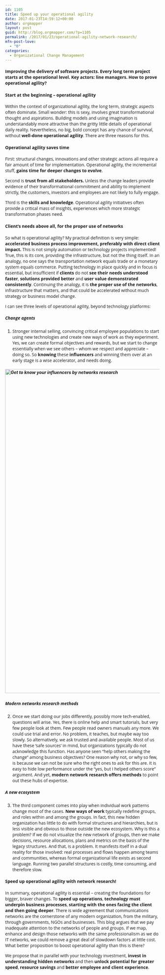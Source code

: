 ```yaml
---
id: 1105
title: Speed up your operational agility
date: 2017-01-23T14:59:12+00:00
author: orgmapper
layout: post
guid: http://blog.orgmapper.com/?p=1105
permalink: /2017/01/23/operational-agility-network-research/
mfn-post-love:
  - "0"
categories:
  - Organizational Change Management
---
```

#### <span style="font-family: 'Open Sans';"><strong>Improving the delivery of software projects. Every long term project starts at the operational level. Key actors: line managers. How to prove operational agility?</strong></span>

#### <span style="font-family: 'Open Sans';"><strong>Start at the beginning – operational agility </strong></span>

<span style="font-family: 'Open Sans';">Within the context of organizational agility, the long term, strategic aspects often dominate. Small wonder: this is sexy, involves great transformational thought and aspirations. Building models and using imagination is understandably more attractive than the gritty little details of operational daily reality. Nevertheless, no big, bold concept has any chance of survival, without <strong>well-done operational agility</strong>. There are three reasons for this.</span>

#### <span style="font-family: 'Open Sans';"><strong>Operational agility saves time </strong></span>

<span style="font-family: 'Open Sans';">First: structural changes, innovations and other strategic actions all require a fair amount of time for implementation. Operational agility, the incremental stuff, <strong>gains time for deeper changes to evolve</strong>.</span>

<span style="font-family: 'Open Sans';">Second is <strong>trust from all stakeholders.</strong> Unless the change leaders provide evidence of their transformational commitment and ability to implement strictly, the customers, investors and employees are not likely to fully engage.</span>

<span style="font-family: 'Open Sans';">Third is the <strong>skills and knowledge</strong>. Operational agility initiatives often provide a critical mass of insights, experiences which more strategic transformation phases need.</span>

#### <span style="font-family: 'Open Sans';"><strong>Client&#8217;s needs above all, for the proper use of networks</strong></span>

<span style="font-family: 'Open Sans';">So what is operational agility? My practical definition is very simple:<strong> accelerated business process improvement, preferably with direct client impact.</strong> This is not simply automation or technology projects implemented! True, this is its core, providing the infrastructure, but not the thing itself. In an analogy, no one says the transportation network equals trade or a monetary system equals commerce. Putting technology in place quickly and in focus is essential, but insufficient if <strong>clients </strong>do not <strong>see their needs understood faster</strong>, <strong>solutions provided better</strong> and <strong>user value demonstrated consistently</strong>. Continuing the analogy, it is <strong>the proper use of the networks</strong>, infrastructure that matters, and that could be accelerated without much strategy or business model change.</span>

<span style="font-family: 'Open Sans';">I can see three levels of operational agility, beyond technology platforms:</span>

##### <span style="font-family: 'Open Sans';"><strong>Change agents </strong></span>

  1. <span style="font-family: 'Open Sans';">Stronger internal selling, convincing critical employee populations to start using new technologies and create new ways of work as they experiment. Yes, we can create formal objectives and rewards, but we start to change essentially when we see others – whom we respect and appreciate – doing so. So <strong>knowing</strong> these <strong>influencers</strong> and winning them over at an early stage is a wise accelerator, and needs doing.</span>

##### <img class="aligncenter wp-image-1136 size-full" title="Get to know your influencers by networks research" src="http://localhost:8080/wordpress/wp-content/uploads/2017/01/Knowing-influencers-and-winning-them-over-at-an-early-stage-is-a-wise-accelerator-and-needs-doing..png" alt="Get to know your influencers by networks research" width="3000" height="1055" />

##### <span style="font-family: 'Open Sans';"><strong>Modern networks research methods </strong></span>

<ol start="2">
  <li>
    <span style="font-family: 'Open Sans';">Once we start doing our jobs differently, possibly more tech-enabled, questions will arise. Yes, there is online help and smart tutorials, but very few people look at them. Few people read owners manuals any more. We could use trial and error. No problem, it teaches, but maybe way too slowly. So alternatively, we ask trusted and available people. Most of us have these ‘safe sources’ in mind, but organizations typically do not acknowledge this function. Has anyone seen “help others making the change” among business objectives? One reason why not, or why so few, is because we can not be sure who the right ones to ask for this are. It is easy to hide low performance under the “yes, but I helped others score” argument. And yet, <strong>modern network research offers methods</strong> to point out these hubs of expertise.</span>
  </li>
</ol>

##### <span style="font-family: 'Open Sans';"><strong>A new ecosystem </strong></span>

<ol start="3">
  <li>
    <span style="font-family: 'Open Sans';">The third component comes into play when individual work patterns change most of the cases. <strong>New ways of work </strong>typically redefine groups, and roles within and among the groups. In fact, this new hidden organization has little to do with formal structures and hierarchies, but is less visible and obvious to those outside the new ecosystem. Why is this a problem? If we do not visualize the new network of groups, then we make decisions, resource allocations, plans and metrics on the basis of the legacy structures. And that, is a problem. It manifests itself in a dual reality for those involved: real processes and flows happen among teams and communities, whereas formal organizational life exists as second language. Running two parallel structures is costly, time consuming, and therefore slow.</span>
  </li>
</ol>

#### <span style="font-family: 'Open Sans';"><strong>Speed up operational agility with network research!</strong></span>

<span style="font-family: 'Open Sans';">In summary, operational agility is essential – creating the foundations for bigger, braver changes. To <strong>speed up operations</strong>, <strong>technology must underpin business processes</strong>, <strong>starting with the ones facing the client and then going deeper</strong>. There is wide agreement that communications networks are the cornerstone of any modern organization, from the military, through governments, NGOs and businesses. This blog argues that we pay inadequate attention to the networks of people and groups. If we map, enhance and design those networks with the same professionalism as we do IT networks, we could remove a great deal of slowdown factors at little cost. What better proposition to boost operational agility than this is there?</span>

<span style="font-family: 'Open Sans';">We propose that in parallel with your technology investment, <strong>invest in understanding hidden networks</strong> and then <strong>unlock potential for greater speed</strong>, <strong>resource savings</strong> and <strong>better employee and client experience</strong>.</span>